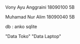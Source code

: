 Vony Ayu Anggraini 18090100 5B


Muhamad Nur Alim 18090040 5B


db : anko sqlite


"Data Toko"
"Data Laptop"
